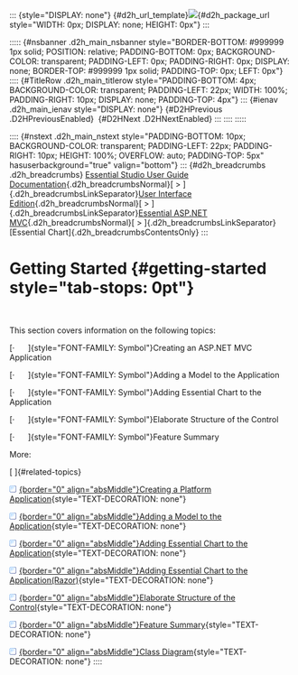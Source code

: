 ::: {style="DISPLAY: none"}
[](ms-xhelp:///?Id=d2h_url_template){#d2h_url_template}![](!package_url!){#d2h_package_url style="WIDTH: 0px; DISPLAY: none; HEIGHT: 0px"}
:::

::::: {#nsbanner .d2h_main_nsbanner style="BORDER-BOTTOM: #999999 1px solid; POSITION: relative; PADDING-BOTTOM: 0px; BACKGROUND-COLOR: transparent; PADDING-LEFT: 0px; PADDING-RIGHT: 0px; DISPLAY: none; BORDER-TOP: #999999 1px solid; PADDING-TOP: 0px; LEFT: 0px"}
:::: {#TitleRow .d2h_main_titlerow style="PADDING-BOTTOM: 4px; BACKGROUND-COLOR: transparent; PADDING-LEFT: 22px; WIDTH: 100%; PADDING-RIGHT: 10px; DISPLAY: none; PADDING-TOP: 4px"}
::: {#ienav .d2h_main_ienav style="DISPLAY: none"}
[](ms-xhelp:///?Id=32dec898-deb6-42f5-b580-f271b2b86294){#D2HPrevious .D2HPreviousEnabled}  [](ms-xhelp:///?Id=8a23818d-a24a-446a-ab39-8002c2d13ab0){#D2HNext .D2HNextEnabled}
:::
::::
:::::

:::: {#nstext .d2h_main_nstext style="PADDING-BOTTOM: 10px; BACKGROUND-COLOR: transparent; PADDING-LEFT: 22px; PADDING-RIGHT: 10px; HEIGHT: 100%; OVERFLOW: auto; PADDING-TOP: 5px" hasuserbackground="true" valign="bottom"}
::: {#d2h_breadcrumbs .d2h_breadcrumbs}
[Essential Studio User Guide Documentation](ms-xhelp:///?Id=12457748-09e3-4d74-a240-8e049cedf030){.d2h_breadcrumbsNormal}[ \> ]{.d2h_breadcrumbsLinkSeparator}[User Interface Edition](ms-xhelp:///?Id=c29296b7-531c-413b-a0ec-488ca1f7f669){.d2h_breadcrumbsNormal}[ \> ]{.d2h_breadcrumbsLinkSeparator}[Essential ASP.NET MVC](ms-xhelp:///?Id=4b14e7d1-65c4-4f67-b1aa-2c37709905a5){.d2h_breadcrumbsNormal}[ \> ]{.d2h_breadcrumbsLinkSeparator}[Essential Chart]{.d2h_breadcrumbsContentsOnly}
:::

# Getting Started {#getting-started style="tab-stops: 0pt"}

 

This section covers information on the following topics:

[·      ]{style="FONT-FAMILY: Symbol"}Creating an ASP.NET MVC Application

[·      ]{style="FONT-FAMILY: Symbol"}Adding a Model to the Application

[·      ]{style="FONT-FAMILY: Symbol"}Adding Essential Chart to the Application

[·      ]{style="FONT-FAMILY: Symbol"}Elaborate Structure of the Control

[·      ]{style="FONT-FAMILY: Symbol"}Feature Summary

More:

[ ]{#related-topics}

[![](button.gif){border="0" align="absMiddle"}Creating a Platform Application](ms-xhelp:///?Id=8a23818d-a24a-446a-ab39-8002c2d13ab0){style="TEXT-DECORATION: none"}

[![](button.gif){border="0" align="absMiddle"}Adding a Model to the Application](ms-xhelp:///?Id=14fa280a-0276-4f87-b76a-29c084c23e90){style="TEXT-DECORATION: none"}

[![](button.gif){border="0" align="absMiddle"}Adding Essential Chart to the Application](ms-xhelp:///?Id=e0c4d55f-b8db-4833-b317-501af9caf88a){style="TEXT-DECORATION: none"}

[![](button.gif){border="0" align="absMiddle"}Adding Essential Chart to the Application(Razor)](ms-xhelp:///?Id=43b40f7b-74f7-4684-9447-fa4c4c867a5d){style="TEXT-DECORATION: none"}

[![](button.gif){border="0" align="absMiddle"}Elaborate Structure of the Control](ms-xhelp:///?Id=80cc2ed1-0824-4c10-9a33-a2c9b8703b56){style="TEXT-DECORATION: none"}

[![](button.gif){border="0" align="absMiddle"}Feature Summary](ms-xhelp:///?Id=f3de8d08-4b3d-4691-b6d5-7af5b06da16b){style="TEXT-DECORATION: none"}

[![](button.gif){border="0" align="absMiddle"}Class Diagram](ms-xhelp:///?Id=56949edb-6133-436e-acbf-1b96f82b632e){style="TEXT-DECORATION: none"}
::::

